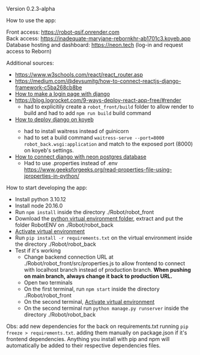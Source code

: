 Version 0.2.3-alpha

How to use the app:

Front access: https://robot-qsif.onrender.com
<br>
Back access: https://inadequate-maryjane-rebornkhr-ab1701c3.koyeb.app
<br>
Database hosting and dashboard: https://neon.tech (log-in and request access to Reborn)

Additional sources:

 - https://www.w3schools.com/react/react_router.asp
 - https://medium.com/@devsumitg/how-to-connect-reactjs-django-framework-c5ba268cb8be
 - <a href="https://www.youtube.com/watch?v=gdhiA6wObw0&ab_channel=pythonando">How to make a login page with django<a/>
 - https://blog.logrocket.com/9-ways-deploy-react-app-free/#render
   - had to explicitily create a `robot_front/build` folder to allow render to build and had to add `npm run build` build command
 - <a href="https://www.koyeb.com/docs/deploy/django">How to deploy django on koyeb<a/>
   - had to install waitress instead of guinicorn
   - had to set a build command `waitress-serve --port=8000 robot_back.wsgi:application` and match to the exposed port (8000) on koyeb's settings.
 - <a href="https://neon.tech/docs/guides/django-migrations">How to connect django with neon postgres database</a>
   - Had to use .properties instead of .env https://www.geeksforgeeks.org/read-properties-file-using-jproperties-in-python/

How to start developing the app:

 - Install python 3.10.12
 - Install node 20.16.0
 - Run `npm install` inside the directory ./Robot/robot_front
 - Download the <a href="https://www.mediafire.com/file/occrsh10c133ny1/RobotENV.zip/file">python virtual environment folder</a>, extract and put the folder RobotENV on ./Robot/robot_back
 - <a href="https://www.freecodecamp.org/news/how-to-setup-virtual-environments-in-python/">Activate virtual environment</a>
 - Run `pip install -r requirements.txt` on the virtual environment inside the directory ./Robot/robot_back
 - Test if it's working
   - Change backend connection URL at ./Robot/robot_front/src/properties.js to allow frontend to connect with localhost branch instead of production branch. **When pushing on main branch, always change it back to production URL.**
   - Open two terminals
   - On the first terminal, run `npm start` inside the directory ./Robot/robot_front
   - On the second terminal, <a href="https://www.freecodecamp.org/news/how-to-setup-virtual-environments-in-python/">Activate virtual environment</a>
   - On the second terminal run `python manage.py runserver` inside the directory ./Robot/robot_back
  
Obs: add new dependencies for the back on requirements.txt running `pip freeze > requirements.txt`. adding them manually on package.json if it's frontend dependencies. Anything you install with pip and npm will automatically be added to their respective dependencies files.
